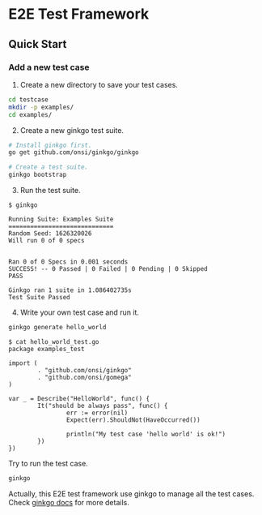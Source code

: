 # E2E Test Framework

## Quick Start

### Add a new test case

1. Create a new directory to save your test cases.

```sh
cd testcase
mkdir -p examples/
cd examples/
```

2. Create a new ginkgo test suite.

```sh
# Install ginkgo first.
go get github.com/onsi/ginkgo/ginkgo

# Create a test suite.
ginkgo bootstrap
```

3. Run the test suite.

```
$ ginkgo

Running Suite: Examples Suite
=============================
Random Seed: 1626320026
Will run 0 of 0 specs


Ran 0 of 0 Specs in 0.001 seconds
SUCCESS! -- 0 Passed | 0 Failed | 0 Pending | 0 Skipped
PASS

Ginkgo ran 1 suite in 1.086402735s
Test Suite Passed
```

4. Write your own test case and run it.

```sh
ginkgo generate hello_world
```

```golang
$ cat hello_world_test.go
package examples_test

import (
        . "github.com/onsi/ginkgo"
        . "github.com/onsi/gomega"
)

var _ = Describe("HelloWorld", func() {
        It("should be always pass", func() {
                err := error(nil)
                Expect(err).ShouldNot(HaveOccurred())

                println("My test case 'hello world' is ok!")
        })
})
```

Try to run the test case.

```sh
ginkgo
```

Actually, this E2E test framework use ginkgo to manage all the test cases. 
Check [ginkgo docs](https://onsi.github.io/ginkgo/) for more details.